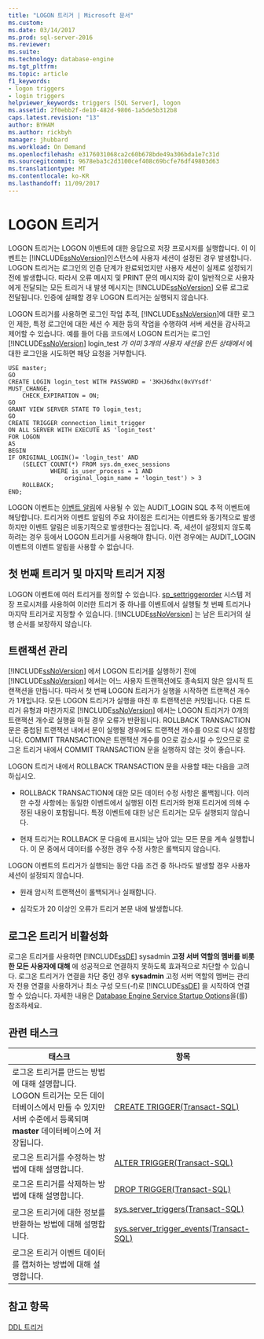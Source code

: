 ```yaml
---
title: "LOGON 트리거 | Microsoft 문서"
ms.custom: 
ms.date: 03/14/2017
ms.prod: sql-server-2016
ms.reviewer: 
ms.suite: 
ms.technology: database-engine
ms.tgt_pltfrm: 
ms.topic: article
f1_keywords:
- logon triggers
- login triggers
helpviewer_keywords: triggers [SQL Server], logon
ms.assetid: 2f0ebb2f-de10-482d-9806-1a5de5b312b8
caps.latest.revision: "13"
author: BYHAM
ms.author: rickbyh
manager: jhubbard
ms.workload: On Demand
ms.openlocfilehash: e3176031068ca2c60b678bde49a306bda1e7c31d
ms.sourcegitcommit: 9678eba3c2d3100cef408c69bcfe76df49803d63
ms.translationtype: MT
ms.contentlocale: ko-KR
ms.lasthandoff: 11/09/2017
---
```

# <a name="logon-triggers"></a>LOGON 트리거
  LOGON 트리거는 LOGON 이벤트에 대한 응답으로 저장 프로시저를 실행합니다. 이 이벤트는 [!INCLUDE[ssNoVersion](../../includes/ssnoversion-md.md)]인스턴스에 사용자 세션이 설정된 경우 발생합니다. LOGON 트리거는 로그인의 인증 단계가 완료되었지만 사용자 세션이 실제로 설정되기 전에 발생합니다. 따라서 오류 메시지 및 PRINT 문의 메시지와 같이 일반적으로 사용자에게 전달되는 모든 트리거 내 발생 메시지는 [!INCLUDE[ssNoVersion](../../includes/ssnoversion-md.md)] 오류 로그로 전달됩니다. 인증에 실패할 경우 LOGON 트리거는 실행되지 않습니다.  
  
 LOGON 트리거를 사용하면 로그인 작업 추적, [!INCLUDE[ssNoVersion](../../includes/ssnoversion-md.md)]에 대한 로그인 제한, 특정 로그인에 대한 세션 수 제한 등의 작업을 수행하여 서버 세션을 감사하고 제어할 수 있습니다. 예를 들어 다음 코드에서 LOGON 트리거는 로그인 [!INCLUDE[ssNoVersion](../../includes/ssnoversion-md.md)] login_test *가 이미 3개의 사용자 세션을 만든 상태에서* 에 대한 로그인을 시도하면 해당 요청을 거부합니다.  
  
```  
USE master;  
GO  
CREATE LOGIN login_test WITH PASSWORD = '3KHJ6dhx(0xVYsdf' MUST_CHANGE,  
    CHECK_EXPIRATION = ON;  
GO  
GRANT VIEW SERVER STATE TO login_test;  
GO  
CREATE TRIGGER connection_limit_trigger  
ON ALL SERVER WITH EXECUTE AS 'login_test'  
FOR LOGON  
AS  
BEGIN  
IF ORIGINAL_LOGIN()= 'login_test' AND  
    (SELECT COUNT(*) FROM sys.dm_exec_sessions  
            WHERE is_user_process = 1 AND  
                original_login_name = 'login_test') > 3  
    ROLLBACK;  
END;  
```  
  
 LOGON 이벤트는 [이벤트 알림](../../relational-databases/service-broker/event-notifications.md)에 사용될 수 있는 AUDIT_LOGIN SQL 추적 이벤트에 해당합니다. 트리거와 이벤트 알림의 주요 차이점은 트리거는 이벤트와 동기적으로 발생하지만 이벤트 알림은 비동기적으로 발생한다는 점입니다. 즉, 세션이 설정되지 않도록 하려는 경우 등에서 LOGON 트리거를 사용해야 합니다. 이런 경우에는 AUDIT_LOGIN 이벤트의 이벤트 알림을 사용할 수 없습니다.  
  
## <a name="specifying-first-and-last-trigger"></a>첫 번째 트리거 및 마지막 트리거 지정  
 LOGON 이벤트에 여러 트리거를 정의할 수 있습니다. [sp_settriggerorder](../../relational-databases/system-stored-procedures/sp-settriggerorder-transact-sql.md) 시스템 저장 프로시저를 사용하여 이러한 트리거 중 하나를 이벤트에서 실행될 첫 번째 트리거나 마지막 트리거로 지정할 수 있습니다. [!INCLUDE[ssNoVersion](../../includes/ssnoversion-md.md)] 는 남은 트리거의 실행 순서를 보장하지 않습니다.  
  
## <a name="managing-transactions"></a>트랜잭션 관리  
 [!INCLUDE[ssNoVersion](../../includes/ssnoversion-md.md)] 에서 LOGON 트리거를 실행하기 전에 [!INCLUDE[ssNoVersion](../../includes/ssnoversion-md.md)] 에서는 어느 사용자 트랜잭션에도 종속되지 않은 암시적 트랜잭션을 만듭니다. 따라서 첫 번째 LOGON 트리거가 실행을 시작하면 트랜잭션 개수가 1개입니다. 모든 LOGON 트리거가 실행을 마친 후 트랜잭션은 커밋됩니다. 다른 트리거 유형과 마찬가지로 [!INCLUDE[ssNoVersion](../../includes/ssnoversion-md.md)] 에서는 LOGON 트리거가 0개의 트랜잭션 개수로 실행을 마칠 경우 오류가 반환됩니다. ROLLBACK TRANSACTION 문은 중첩된 트랜잭션 내에서 문이 실행될 경우에도 트랜잭션 개수를 0으로 다시 설정합니다. COMMIT TRANSACTION은 트랜잭션 개수를 0으로 감소시킬 수 있으므로 로그온 트리거 내에서 COMMIT TRANSACTION 문을 실행하지 않는 것이 좋습니다.  
  
 LOGON 트리거 내에서 ROLLBACK TRANSACTION 문을 사용할 때는 다음을 고려하십시오.  
  
-   ROLLBACK TRANSACTION에 대한 모든 데이터 수정 사항은 롤백됩니다. 이러한 수정 사항에는 동일한 이벤트에서 실행된 이전 트리거와 현재 트리거에 의해 수정된 내용이 포함됩니다. 특정 이벤트에 대한 남은 트리거는 모두 실행되지 않습니다.  
  
-   현재 트리거는 ROLLBACK 문 다음에 표시되는 남아 있는 모든 문을 계속 실행합니다. 이 문 중에서 데이터를 수정한 경우 수정 사항은 롤백되지 않습니다.  
  
 LOGON 이벤트의 트리거가 실행되는 동안 다음 조건 중 하나라도 발생할 경우 사용자 세션이 설정되지 않습니다.  
  
-   원래 암시적 트랜잭션이 롤백되거나 실패합니다.  
  
-   심각도가 20 이상인 오류가 트리거 본문 내에 발생합니다.  
  
## <a name="disabling-a-logon-trigger"></a>로그온 트리거 비활성화  
 로그온 트리거를 사용하면 [!INCLUDE[ssDE](../../includes/ssde-md.md)] sysadmin **고정 서버 역할의 멤버를 비롯한 모든 사용자에 대해** 에 성공적으로 연결하지 못하도록 효과적으로 차단할 수 있습니다. 로그온 트리거가 연결을 차단 중인 경우 **sysadmin** 고정 서버 역할의 멤버는 관리자 전용 연결을 사용하거나 최소 구성 모드(-f)로 [!INCLUDE[ssDE](../../includes/ssde-md.md)] 을 시작하여 연결할 수 있습니다. 자세한 내용은 [Database Engine Service Startup Options](../../database-engine/configure-windows/database-engine-service-startup-options.md)을(를) 참조하세요.  
  
## <a name="related-tasks"></a>관련 태스크  
  
|태스크|항목|  
|----------|-----------|  
|로그온 트리거를 만드는 방법에 대해 설명합니다. LOGON 트리거는 모든 데이터베이스에서 만들 수 있지만 서버 수준에서 등록되며 **master** 데이터베이스에 저장됩니다.|[CREATE TRIGGER&#40;Transact-SQL&#41;](../../t-sql/statements/create-trigger-transact-sql.md)|  
|로그온 트리거를 수정하는 방법에 대해 설명합니다.|[ALTER TRIGGER&#40;Transact-SQL&#41;](../../t-sql/statements/alter-trigger-transact-sql.md)|  
|로그온 트리거를 삭제하는 방법에 대해 설명합니다.|[DROP TRIGGER&#40;Transact-SQL&#41;](../../t-sql/statements/drop-trigger-transact-sql.md)|  
|로그온 트리거에 대한 정보를 반환하는 방법에 대해 설명합니다.|[sys.server_triggers&#40;Transact-SQL&#41;](../../relational-databases/system-catalog-views/sys-server-triggers-transact-sql.md)<br /><br /> [sys.server_trigger_events&#40;Transact-SQL&#41;](../../relational-databases/system-catalog-views/sys-server-trigger-events-transact-sql.md)|  
|로그온 트리거 이벤트 데이터를 캡처하는 방법에 대해 설명합니다.||  
  
## <a name="see-also"></a>참고 항목  
 [DDL 트리거](../../relational-databases/triggers/ddl-triggers.md)  
  
  
